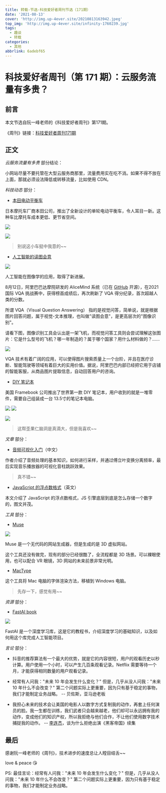 ```yaml
---
title: 转载-节选-科技爱好者周刊节选（171期）
date: '2021-08-13'
cover: 'http://img.up-4ever.site/20210813163942.jpeg'
top_img: 'http://img.up-4ever.site/infinity-1760239.jpg'
tags:
  - 趣谈
  - 转载
categories:
  - 其他
abbrlink: 6adebf65
---
```

# 科技爱好者周刊（第 171 期）：云服务流量有多贵？

## 前言

本文节选自阮一峰老师的《科技爱好者周刊》第171期。

《周刊》链接：[科技爱好者周刊171期](https://www.ruanyifeng.com/blog/2021/08/weekly-issue-171.html)

## 正文

*云服务流量有多贵* 部分结论：

小网站尽量不要托管在大型云服务商那里，流量费用实在吃不消。如果不得不放在上面，那就必须设法降低或转移流量，比如使用 CDN。

*科技动态* 部分：

- [本田电动平衡车](https://www.yankodesign.com/2021/07/22/this-self-balancing-honda-electric-scooter-redefines-futuristic-urban-commuting/)

日本摩托车厂商本田公司，推出了全新设计的单轮电动平衡车，令人耳目一新。这种车比摩托车成本更低、更节省空间。

![](http://img.up-4ever.site/20210813160250.jpeg)

![](http://img.up-4ever.site/20210813160342.jpeg)

> 别说这小车挺中我意的~~

- [人工智能的读图会意](https://zhuanlan.zhihu.com/p/398939467)

![](http://img.up-4ever.site/20210813163031.jpeg)

人工智能在图像学的应用，取得了新进展。

8月12日，阿里巴巴达摩院研发的 AliceMind 系统（已在 [GitHub](https://github.com/alibaba/AliceMind) 开源），在2021国际 VQA 挑战赛中，获得榜首成绩后，再次刷新了 VQA 得分纪录，首次超越人类的分数。

所谓 VQA（Visual Question Answering） 指的是视觉问答，简单说，就是根据图片回答问题，属于视觉-文本推理，也叫做"读图会意"，是更高层次的"图像识别"。

请看下图，图像识别工具会认出是一架飞机，而视觉问答工具则会尝试理解这张图片：它是什么型号的飞机？哪一年制造的？属于哪个国家？用什么材料做的？......

![](http://img.up-4ever.site/20210813163433.jpeg)

VQA 技术有着广阔的应用，可以使得图片搜索质量上一个台阶，并且在医疗诊断、智能驾驶等领域有着巨大的实用价值。据说，阿里巴巴内部已经把它用于店铺的智能客服，从商品图片提取信息，自动回答用户的咨询。

- [DIY 笔记本](https://frame.work/products/laptop-diy-edition)

美国 Framebook 公司推出了世界第一款 DIY 笔记本，用户收到的就是一堆零件，需要自己组装成一台 13.5寸的笔记本电脑。

![](http://img.up-4ever.site/20210813163942.jpeg)
![](http://img.up-4ever.site/20210813163943.jpeg)

![](http://img.up-4ever.site/20210813164104.jpeg)

> 这帮歪果仁脑洞是真滴大，但是我喜欢~~

*文章* 部分：

- [音频可视化入门](https://cjting.me/2021/08/07/fourier-transform-and-audio-visualization/)（中文）

作者介绍了音频处理的基本知识，如何进行采样，并通过傅立叶变换分离频率，最后实现音乐播放器的可视化音柱跳跃效果。

> 真不错~~

- [JavaScript 的浮点数格式](https://github.com/trekhleb/javascript-algorithms/tree/master/src/algorithms/math/binary-floating-point)（英文）

本文介绍了 JavaScript 的浮点数格式，JS 引擎底层到底是怎么存储一个数字的，图文并茂。

*工具* 部分：

- [Muse](https://www.muse.place/)

![](http://img.up-4ever.site/20210813174853.jpeg)

Muse 是一个无代码的网站生成器，但是生成的是 3D 虚拟网站。

这个工具还没有做完，现有的部分已经很酷了，全流程都是 3D 场景。可以裸眼使用，也可以配合 VR 眼镜，3D 网站的未来前景非常光明。

- [MacType](https://mactype.net/)

这个工具将 Mac 电脑的字体渲染方法，移植到 Windows 电脑。

> 先存一下，感觉有用~~

*资源* 部分：

- [FastAI book](https://github.com/fastai/fastbook)

![](http://img.up-4ever.site/20210813182428.jpeg)

FastAI 是一个深度学习库，这是它的教程书，介绍深度学习的基础知识，以及如何用这个库完成人工智能项目。

*言论* 部分：

- 抖音的推荐算法有一个最大的优势，就是它的内容很短，用户的观看历史以秒计算。用户使用一个小时，可以产生几百条观看记录。Netflix 需要等待一个月，才能获得相同数量的用户观看记录。

- 经常有人问我："未来 10 年会发生什么变化？" 但是，几乎从没人问我："未来 10 年什么不会改变？" 第二个问题实际上更重要，因为只有基于稳定的事物，我们才能制定业务战略。			-- 贝佐斯，亚马逊老板
- 我担心未来的技术会让美国的电影人以数字方式复制我的动作，再套上任何演员的脸。我一生都在训练，我们武者只会越来越老，他们却可以永远拥有我的动作，变成他们的知识产权，所以我拒绝与他们合作，不让他们使用数字技术捕捉我的动作。		-- [李连杰](https://www.scmp.com/abacus/culture/article/3028904/jet-li-says-he-rejected-matrix-because-he-didnt-want-his-kung-fu)，谈为什么拒绝出演《黑客帝国》续集

## 最后

感谢阮一峰老师的《周刊》，技术进步的速度总让人瞠目结舌~~

love & peace :kissing_heart:

PS: 最佳言论：经常有人问我："未来 10 年会发生什么变化？" 但是，几乎从没人问我："未来 10 年什么不会改变？" 第二个问题实际上更重要，因为只有基于稳定的事物，我们才能制定业务战略。

